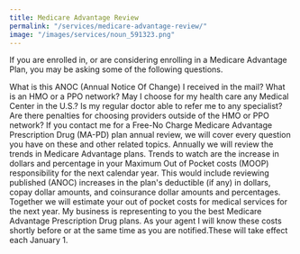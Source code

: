 ```yaml
---
title: Medicare Advantage Review
permalink: "/services/medicare-advantage-review/"
image: "/images/services/noun_591323.png"
---
```


If you are enrolled in, or are considering enrolling in a Medicare Advantage Plan, you may be asking  some of the following questions. 

What is this ANOC (Annual Notice Of Change) I received in the mail? What is an HMO or a PPO network? May I choose for my health care any Medical Center in the U.S.? Is my regular doctor able to refer me to any specialist? Are there penalties for choosing providers outside of the HMO or PPO network? If you contact me for a Free-No Charge Medicare Advantage Prescription Drug (MA-PD) plan annual review, we will cover every question you have on these and other related topics. Annually we will review the trends in Medicare Advantage plans. Trends to watch are the increase in dollars and percentage in your Maximum Out of Pocket costs (MOOP) responsibility for the next calendar year. This would include reviewing published (ANOC) increases in the plan's deductible (if any) in dollars, copay dollar amounts, and coinsurance dollar amounts and percentages. Together we will estimate your out of pocket costs for medical services for the next year. My business is representing to you the best Medicare Advantage Prescription Drug plans. As your agent I will know these costs shortly before or at the same time as you are notified.These will take effect each January 1. 
